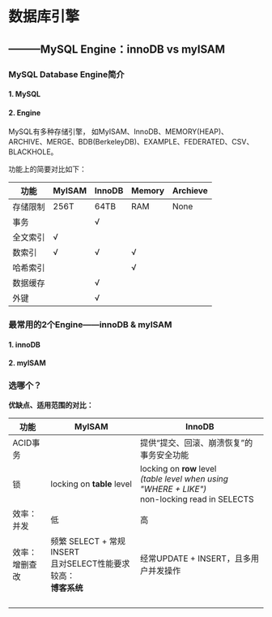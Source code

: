 # 数据库引擎

## ———MySQL Engine：innoDB vs myISAM

### MySQL Database Engine简介

#### 1. MySQL



#### 2. Engine

MySQL有多种存储引擎， 如MyISAM、InnoDB、MEMORY(HEAP)、ARCHIVE、MERGE、BDB(BerkeleyDB)、EXAMPLE、FEDERATED、CSV、BLACKHOLE。

功能上的简要对比如下：

| 功能     | MyISAM | InnoDB | Memory | Archieve |
| -------- | ------ | ------ | ------ | -------- |
| 存储限制 | 256T   | 64TB   | RAM    | None     |
| 事务     |        | √      |        |          |
| 全文索引 | √      |        |        |          |
| 数索引   | √      | √      | √      |          |
| 哈希索引 |        |        | √      |          |
| 数据缓存 |        | √      |        |          |
| 外键     |        | √      |        |          |

### 最常用的2个Engine——innoDB & myISAM

#### 1. innoDB



#### 2. myISAM



### 选哪个？

**优缺点、适用范围的对比：**

| 功能               | MyISAM                                                       | InnoDB                                                       |
| ------------------ | ------------------------------------------------------------ | ------------------------------------------------------------ |
| ACID事务           |                                                              | 提供“提交、回滚、崩溃恢复”的事务安全功能                     |
| 锁                 | locking on **table** level                                   | locking on **row** level<br>*(table level when using "WHERE + LIKE")*<br>non-locking read in SELECTS |
| 效率：<br>并发     | 低                                                           | 高                                                           |
| 效率：<br>增删查改 | 频繁 SELECT + 常规 INSERT<br>且对SELECT性能要求较高：<br>**博客系统** | 经常UPDATE + INSERT，且多用户并发操作                        |
|                    |                                                              |                                                              |
|                    |                                                              |                                                              |
|                    |                                                              |                                                              |
|                    |                                                              |                                                              |

<br><br><br><br>